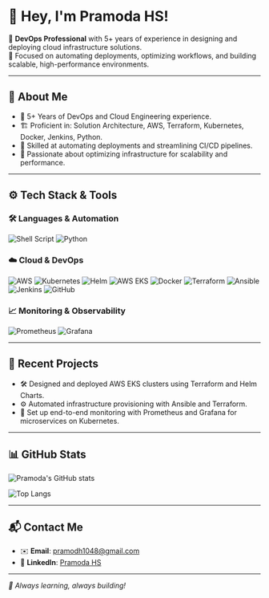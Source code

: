 # 👋 Hey, I'm Pramoda HS!

🚀 **DevOps Professional** with 5+ years of experience in designing and deploying cloud infrastructure solutions.  
🔧 Focused on automating deployments, optimizing workflows, and building scalable, high-performance environments.

---

## 🎯 About Me
- 🌟 5+ Years of DevOps and Cloud Engineering experience.
- 🏗️ Proficient in: Solution Architecture, AWS, Terraform, Kubernetes, Docker, Jenkins, Python.
- 🔹 Skilled at automating deployments and streamlining CI/CD pipelines.
- 🚀 Passionate about optimizing infrastructure for scalability and performance.

---

## ⚙️ Tech Stack & Tools

### 🛠️ Languages & Automation
![Shell Script](https://img.shields.io/badge/Shell_Scripting-FFD500?style=for-the-badge&logo=gnu-bash&logoColor=black)
![Python](https://img.shields.io/badge/Python-3776AB?style=for-the-badge&logo=python&logoColor=white)

### ☁️ Cloud & DevOps
![AWS](https://img.shields.io/badge/AWS-FF9900?style=for-the-badge&logo=amazonaws&logoColor=white)
![Kubernetes](https://img.shields.io/badge/Kubernetes-326CE5?style=for-the-badge&logo=kubernetes&logoColor=white)
![Helm](https://img.shields.io/badge/Helm-0F1689?style=for-the-badge&logo=helm&logoColor=white)
![AWS EKS](https://img.shields.io/badge/AWS%20EKS-FF9900?style=for-the-badge&logo=amazon-eks&logoColor=white)
![Docker](https://img.shields.io/badge/Docker-2496ED?style=for-the-badge&logo=docker&logoColor=white)
![Terraform](https://img.shields.io/badge/Terraform-623CE4?style=for-the-badge&logo=terraform&logoColor=white)
![Ansible](https://img.shields.io/badge/Ansible-EE0000?style=for-the-badge&logo=ansible&logoColor=white)
![Jenkins](https://img.shields.io/badge/Jenkins-D24939?style=for-the-badge&logo=jenkins&logoColor=white)
![GitHub](https://img.shields.io/badge/GitHub-181717?style=for-the-badge&logo=github&logoColor=white)

### 📈 Monitoring & Observability
![Prometheus](https://img.shields.io/badge/Prometheus-E6522C?style=for-the-badge&logo=prometheus&logoColor=white)
![Grafana](https://img.shields.io/badge/Grafana-F46800?style=for-the-badge&logo=grafana&logoColor=white)

---

## 🌱 Recent Projects
- 🛠️ Designed and deployed AWS EKS clusters using Terraform and Helm Charts.
- ⚙️ Automated infrastructure provisioning with Ansible and Terraform.
- 🔎 Set up end-to-end monitoring with Prometheus and Grafana for microservices on Kubernetes.

---

## 📊 GitHub Stats
![Pramoda's GitHub stats](https://github-readme-stats.vercel.app/api?username=PramodaHS&show_icons=true&theme=radical)

![Top Langs](https://github-readme-stats.vercel.app/api/top-langs/?username=PramodaHS&layout=compact&theme=radical)

---

## 📬 Contact Me
- ✉️ **Email**: pramodh1048@gmail.com
- 🔗 **LinkedIn**: [Pramoda HS](https://www.linkedin.com/in/pramod-hs29)

---

_🚀 Always learning, always building!_
